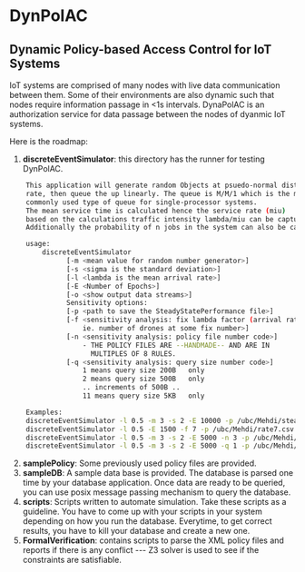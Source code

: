 # DynPolAC
## Dynamic Policy-based Access Control for IoT Systems
IoT systems are comprised of many nodes with live data communication between them. Some of their environments are also dynamic such that nodes require information passage in <1s intervals. DynaPolAC is an authorization service for data passage between the nodes of dyanmic IoT systems.

Here is the roadmap:
1. **discreteEventSimulator**: this directory has the runner for testing DynPolAC.

```bash
    This application will generate random Objects at psuedo-normal distribution
    rate, then queue the up linearly. The queue is M/M/1 which is the most
    commonly used type of queue for single-processor systems.
    The mean service time is calculated hence the service rate (miu)
    based on the calculations traffic intensity lambda/miu can be captured.
    Additionally the probability of n jobs in the system can also be captured.

    usage:
        discreteEventSimulator
              [-m <mean value for random number generator>]
              [-s <sigma is the standard deviation>]
              [-l <lambda is the mean arrival rate>]
              [-E <Number of Epochs>]
              [-o <show output data streams>]
              Sensitivity options:
              [-p <path to save the SteadyStatePerformance file>]
              [-f <sensitivity analysis: fix lambda factor (arrival rate)
                  ie. number of drones at some fix number>]
              [-n <sensitivity analysis: policy file number code>]
                  - THE POLICY FILES ARE --HANDMADE-- AND ARE IN
                    MULTIPLES OF 8 RULES.
              [-q <sensitivity analysis: query size number code>]
                  1 means query size 200B   only
                  2 means query size 500B   only
                  .. increments of 500B ..
                  11 means query size 5KB   only

    Examples:
    discreteEventSimulator -l 0.5 -m 3 -s 2 -E 10000 -p /ubc/Mehdi/steadyState.csv
    discreteEventSimulator -l 0.5 -E 1500 -f 7 -p /ubc/Mehdi/rate7.csv
    discreteEventSimulator -l 0.5 -m 3 -s 2 -E 5000 -n 3 -p /ubc/Mehdi/rule3.csv
    discreteEventSimulator -l 0.5 -m 3 -s 2 -E 5000 -q 1 -p /ubc/Mehdi/queue1.csv
```

2. **samplePolicy**: Some previously used policy files are provided.
3. **sampleDB**: A sample data base is provided. The database is parsed one time by your database application. Once data are ready to be queried, you can use posix message passing mechanism to query the database.
4. **scripts**: Scripts written to automate simulation. Take these scripts as a guideline. You have to come up with your scripts in your system depending on how you run the database. Everytime, to get correct results, you have to kill your database and create a new one.
5. **FormalVerification**: contains scripts to parse the XML policy files and reports if there is any conflict --- Z3 solver is used to see if the constraints are satisfiable.

